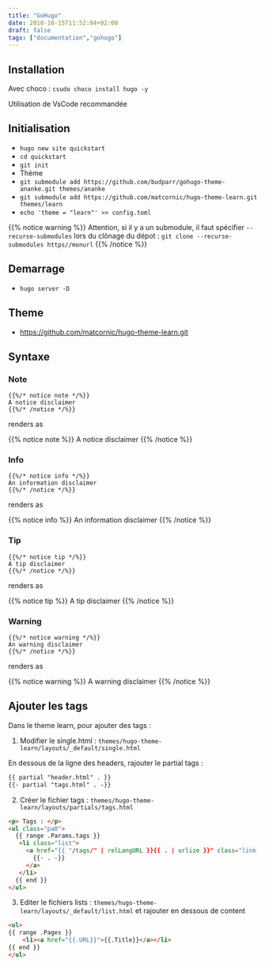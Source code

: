 ```yaml
---
title: "GoHugo"
date: 2018-10-15T11:52:04+02:00
draft: false
tags: ["documentation","gohugo"]
---
```


## Installation

Avec choco : `csudo choco install hugo -y`

Utilisation de VsCode recommandée

## Initialisation

* `hugo new site quickstart`
* `cd quickstart` 
* `git init`
* Thème
 * `git submodule add https://github.com/budparr/gohugo-theme-ananke.git themes/ananke`
 * `git submodule add https://github.com/matcornic/hugo-theme-learn.git themes/learn`
 *  `echo 'theme = "learn"' >> config.toml`

{{% notice warning %}}
Attention, si il y a un submodule, il faut spécifier `--recurse-submodules` lors du clônage du dépot : `git clone --recurse-submodules https//monurl`
{{% /notice %}}


## Demarrage 
* `hugo server -D`

## Theme 

* https://github.com/matcornic/hugo-theme-learn.git

## Syntaxe

### Note

```
{{%/* notice note */%}}
A notice disclaimer
{{%/* /notice */%}}
```

renders as

{{% notice note %}}
A notice disclaimer
{{% /notice %}}

### Info

```
{{%/* notice info */%}}
An information disclaimer
{{%/* /notice */%}}
```

renders as

{{% notice info %}}
An information disclaimer
{{% /notice %}}

### Tip

```
{{%/* notice tip */%}}
A tip disclaimer
{{%/* /notice */%}}
```

renders as

{{% notice tip %}}
A tip disclaimer
{{% /notice %}}

### Warning

```
{{%/* notice warning */%}}
An warning disclaimer
{{%/* /notice */%}}
```

renders as

{{% notice warning %}}
A warning disclaimer
{{% /notice %}}

## Ajouter les tags

Dans le theme learn, pour ajouter des tags : 

1. Modifier le single.html  : `themes/hugo-theme-learn/layouts/_default/single.html`

En dessous de la ligne des headers, rajouter le partial tags : 

```html
{{ partial "header.html" . }}
{{- partial "tags.html" . -}}
```

2. Créer le fichier tags : `themes/hugo-theme-learn/layouts/partials/tags.html`

```html
<p> Tags : </p>
<ul class="pa0">
  {{ range .Params.tags }}
   <li class="list">
     <a href="{{ "/tags/" | relLangURL }}{{ . | urlize }}" class="link f5 grow no-underline br-pill ba ph3 pv2 mb2 dib black sans-serif">
       {{- . -}}
     </a>
   </li>
  {{ end }}
</ul>
```

3. Editer le fichiers lists : `themes/hugo-theme-learn/layouts/_default/list.html` et rajouter en dessous de content

```html
<ul>
{{ range .Pages }}
	<li><a href="{{.URL}}">{{.Title}}</a></li>
{{ end }}
</ul>
```